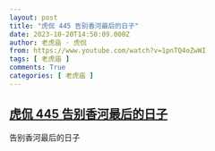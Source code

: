 ```yaml
---
layout: post
title: "虎侃 445 告别香河最后的日子"
date: 2023-10-20T14:50:09.000Z
author: 老虎庙 · 虎侃
from: https://www.youtube.com/watch?v=1pnTQ4oZwWI
tags: [ 老虎庙 ]
comments: True
categories: [ 老虎庙 ]
---
```

<!--1697813409000-->
[虎侃 445 告别香河最后的日子](https://www.youtube.com/watch?v=1pnTQ4oZwWI)
------

<div>
告别香河最后的日子
</div>
